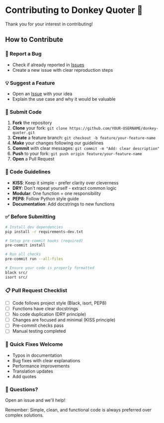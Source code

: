 # Contributing to Donkey Quoter 🫏

Thank you for your interest in contributing!

## How to Contribute

### 🐛 Report a Bug
- Check if already reported in [Issues](https://github.com/fdayde/donkey-quoter/issues)
- Create a new issue with clear reproduction steps

### 💡 Suggest a Feature
- Open an [Issue](https://github.com/fdayde/donkey-quoter/issues/new) with your idea
- Explain the use case and why it would be valuable

### 📝 Submit Code

1. **Fork** the repository
2. **Clone** your fork: `git clone https://github.com/YOUR-USERNAME/donkey-quoter.git`
3. **Create** a feature branch: `git checkout -b feature/your-feature-name`
4. **Make** your changes following our guidelines
5. **Commit** with clear messages: `git commit -m "Add: clear description"`
6. **Push** to your fork: `git push origin feature/your-feature-name`
7. **Open** a Pull Request

### 🎯 Code Guidelines

- **KISS**: Keep it simple - prefer clarity over cleverness
- **DRY**: Don't repeat yourself - extract common logic
- **Modular**: One function = one responsibility
- **PEP8**: Follow Python style guide
- **Documentation**: Add docstrings to new functions

### ✅ Before Submitting

```bash
# Install dev dependencies
pip install -r requirements-dev.txt

# Setup pre-commit hooks (required)
pre-commit install

# Run all checks
pre-commit run --all-files

# Ensure your code is properly formatted
black src/
isort src/
```

### 📋 Pull Request Checklist

- [ ] Code follows project style (Black, isort, PEP8)
- [ ] Functions have clear docstrings
- [ ] No code duplication (DRY principle)
- [ ] Changes are focused and minimal (KISS principle)
- [ ] Pre-commit checks pass
- [ ] Manual testing completed

### 🚀 Quick Fixes Welcome

- Typos in documentation
- Bug fixes with clear explanations
- Performance improvements
- Translation updates
- Add quotes

### 💬 Questions?
Open an issue and we'll help!

Remember: Simple, clean, and functional code is always preferred over complex solutions.
